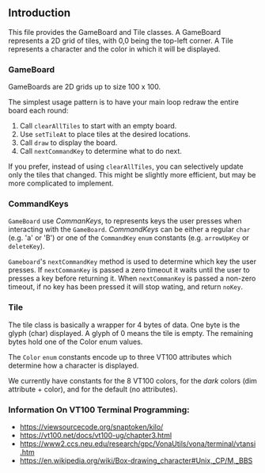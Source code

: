 
## Introduction

This file provides the GameBoard and Tile classes. A GameBoard represents a 2D grid of tiles, with 0,0 being the top-left corner. A Tile represents a character and the color in which it will be displayed.

### GameBoard

GameBoards are 2D grids up to size 100 x 100.

The simplest usage pattern is to have your main loop redraw the entire board each round:
  1. Call `clearAllTiles` to start with an empty board.
  2. Use `setTileAt` to place tiles at the desired locations.
  3. Call `draw` to display the board.
  4. Call `nextCommandKey` to determine what to do next.

If you prefer, instead of using `clearAllTiles`, you can selectively update only the tiles that changed. This might be slightly more efficient, but may be more complicated to implement.


### CommandKeys

`GameBoard` use _CommanKeys_, to represents keys the user presses when interacting with the `GameBoard`. _CommandKeys_ can be either a regular `char` (e.g. 'a' or 'B') or one of the `CommandKey` `enum` constants (e.g. `arrowUpKey` or `deleteKey`).

`Gameboard`'s `nextCommandKey` method is used to determine which key the user presses. If `nextCommanKey` is passed a zero timeout it waits until the user to presses a key before returning it. When `nextCommanKey` is passed a non-zero timeout, if no key has been pressed it will stop wating, and return `noKey`.


### Tile

The tile class is basically a wrapper for 4 bytes of data. One byte is the glyph (char) displayed. A glyph of 0 means the tile is empty. The remaining bytes hold one of the Color enum values.

The `Color` `enum` constants encode up to three VT100 attributes which determine how a character is displayed.

We currently have constants for the 8 VT100 colors, for the _dark_ colors (dim attribute + color), and for the default (no attributes).


### Information On VT100 Terminal Programming:

  - <https://viewsourcecode.org/snaptoken/kilo/>
  - <https://vt100.net/docs/vt100-ug/chapter3.html>
  - <https://www2.ccs.neu.edu/research/gpc/VonaUtils/vona/terminal/vtansi.htm>
  - <https://en.wikipedia.org/wiki/Box-drawing_character#Unix,_CP/M,_BBS>


